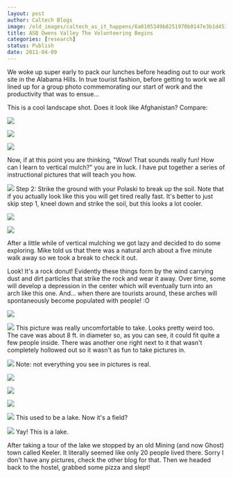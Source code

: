 ```yaml
---
layout: post
author: Caltech Blogs
image: /old_images/caltech_as_it_happens/6a0105349b8251970b0147e3b1d451970b.jpg
title: ASB Owens Valley The Volunteering Begins   
categories: [research]
status: Publish
date: 2011-04-09
---
```



We woke up super early to pack our lunches before heading out to our work site in the Alabama Hills. In true tourist fashion, before getting to work we all lined up for a group photo commemorating our start of work and the productivity that was to ensue...

This is a cool landscape shot. Does it look like Afghanistan? Compare:

![](/old_images/caltech_as_it_happens/6a0105349b8251970b014e6056a0fd970c.jpg)


![](/old_images/caltech_as_it_happens/6a0105349b8251970b014e8731ba3d970d.jpg)


![](/old_images/caltech_as_it_happens/6a0105349b8251970b014e6056a9fe970c.jpg)

Now, if at this point you are thinking, "Wow! That sounds really fun! How can I learn to vertical mulch?" you are in luck. I have put together a series of instructional pictures that will teach you how.


![](/old_images/caltech_as_it_happens/6a0105349b8251970b014e8731c684970d.jpg)
Step 2: Strike the ground with your Polaski to break up the soil. Note that if you actually look like this you will get tired really fast. It's better to just skip step 1, kneel down and strike the soil, but this looks a lot cooler.


![](/old_images/caltech_as_it_happens/6a0105349b8251970b014e8731d2d6970d.jpg)


![](/old_images/caltech_as_it_happens/6a0105349b8251970b014e8731d540970d.jpg)

After a little while of vertical mulching we got lazy and decided to do some exploring. Mike told us that there was a natural arch about a five minute walk away so we took a break to check it out.

Look! It's a rock donut! Evidently these things form by the wind carrying dust and dirt particles that strike the rock and wear it away. Over time, some will develop a depression in the center which will eventually turn into an arch like this one. And... when there are tourists around, these arches will spontaneously become populated with people! :O

![](/old_images/caltech_as_it_happens/6a0105349b8251970b014e6056c745970c.jpg)


![](/old_images/caltech_as_it_happens/6a0105349b8251970b0147e3b20b47970b.jpg)
This picture was really uncomfortable to take. Looks pretty weird too. The cave was about 8 ft. in diameter so, as you can see, it could fit quite a few people inside. There was another one right next to it that wasn't completely hollowed out so it wasn't as fun to take pictures in.


![](/old_images/caltech_as_it_happens/6a0105349b8251970b014e60575267970c.jpg)
Note: not everything you see in pictures is real.


![](/old_images/caltech_as_it_happens/6a0105349b8251970b014e6056d5be970c.jpg)


![](/old_images/caltech_as_it_happens/6a0105349b8251970b0147e3b213a5970b.jpg)


![](/old_images/caltech_as_it_happens/6a0105349b8251970b0147e3b216a8970b.jpg)


![](/old_images/caltech_as_it_happens/6a0105349b8251970b014e8731f17e970d.jpg)
This used to be a lake. Now it's a field?


![](/old_images/caltech_as_it_happens/6a0105349b8251970b0147e3b21b0a970b.jpg)
Yay! This is a lake.

After taking a tour of the lake we stopped by an old Mining (and now Ghost) town called Keeler. It literally seemed like only 20 people lived there. Sorry I don't have any pictures, check the other blog for that. Then we headed back to the hostel, grabbed some pizza and slept!

